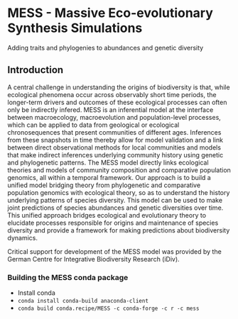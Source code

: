 # MESS - Massive Eco-evolutionary Synthesis Simulations

Adding traits and phylogenies to abundances and genetic diversity

## Introduction
A central challenge in understanding the origins of biodiversity is that, while ecological phenomena occur across observably short time periods, the longer-term drivers and outcomes of these ecological processes can often only be indirectly infered. MESS is an inferential model at the interface between macroecology, macroevolution and population-level processes, which can be applied to data from geological or ecological chronosequences that present communities of different ages. Inferences from these snapshots in time thereby allow for model validation and a link between direct observational methods for local communities and models that make indirect inferences underlying community history using genetic and phylogenetic patterns. The MESS model directly links ecological theories and models of community composition and comparative population genomics, all within a temporal framework. Our approach is to build a unified model bridging theory from phylogenetic and comparative population genomics with ecological theory, so as to understand the history underlying patterns of species diversity. This model can be used to make joint predictions of species abundances and genetic diversities over time. This unified approach bridges ecological and evolutionary theory to elucidate processes responsible for origins and maintenance of species diversity and provide a framework for making predictions about biodiversity dynamics.

Critical support for development of the MESS model was provided by the German Centre for Integrative Biodiversity Research (iDiv).

### Building the MESS conda package
* Install conda
* `conda install conda-build anaconda-client`
* `conda build conda.recipe/MESS -c conda-forge -c r -c mess`
